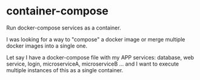 # container-compose
Run docker-compose services as a container.

I was looking for a way to "compose" a docker image or merge multiple docker images into a single one.

Let say I have a docker-compose file with my APP services: database, web service, login, microserviceA, microserviceB ... and I want to execute multiple instances of this as a single container.

